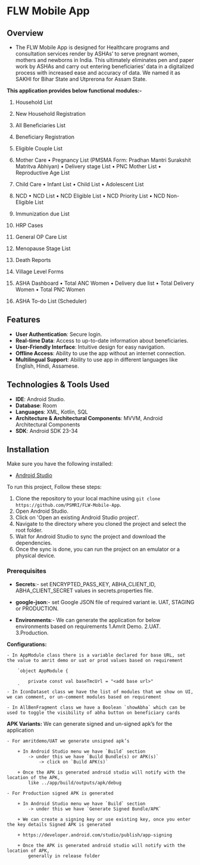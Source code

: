 # FLW Mobile App

## Overview

<ul>
<li>The FLW Mobile App is designed for Healthcare programs and consultation services render by ASHAs’ to serve pregnant women, mothers and newborns in India. This
ultimately eliminates pen and paper work by ASHAs and carry out entering beneficiaries’ data in a digitalized
process with increased ease and accuracy of data. We named it as SAKHI for Bihar State and Utprerona for
Assam State.</li>
</ul>


**This application provides below functional modules:-**
1. Household List

2. New Household Registration

3. All Beneficiaries List

4. Beneficiary Registration

5. Eligible Couple List

6. Mother Care
    • Pregnancy List (PMSMA Form: Pradhan Mantri Surakshit Matritva Abhiyan)
    • Delivery stage List
    • PNC Mother List
    • Reproductive Age List

7. Child Care
    • Infant List
    • Child List
    • Adolescent List

8. NCD
    • NCD List
    • NCD Eligible List
    • NCD Priority List
    • NCD Non-Eligible List

9. Immunization due List

10. HRP Cases

11. General OP Care List

12. Menopause Stage List

13. Death Reports

14. Village Level Forms

15. ASHA Dashboard
    • Total ANC Women
    • Delivery due list
    • Total Delivery Women
    • Total PNC Women

16. ASHA To-do List (Scheduler)


## Features

- **User Authentication**: Secure login.
- **Real-time Data**: Access to up-to-date information about beneficiaries.
- **User-Friendly Interface**: Intuitive design for easy navigation.
- **Offline Access**: Ability to use the app without an internet connection.
- **Multilingual Support**: Ability to use app in different languages like English, Hindi, Assamese.

## Technologies & Tools Used

- **IDE**: Android Studio.
- **Database**: Room
- **Languages**: XML, Kotlin, SQL
- **Architecture & Architectural Components**: MVVM, Android Architectural Components
- **SDK**: Android SDK 23-34

## Installation

Make sure you have the following installed:

- [Android Studio](https://developer.android.com/studio)

To run this project, Follow these steps:

1. Clone the repository to your local machine
   using `git clone https://github.com/PSMRI/FLW-Mobile-App`.
2. Open Android Studio.
3. Click on 'Open an existing Android Studio project'.
4. Navigate to the directory where you cloned the project and select the root folder.
5. Wait for Android Studio to sync the project and download the dependencies.
6. Once the sync is done, you can run the project on an emulator or a physical device.

### Prerequisites

- **Secrets**:- set ENCRYPTED_PASS_KEY, ABHA_CLIENT_ID, ABHA_CLIENT_SECRET values in secrets.properties file.

- **google-json**:- set Google JSON file of required variant ie. UAT, STAGING or PRODUCTION.

- **Environments**:- We can generate the application for below environments based on requirements
        1.Amrit Demo.
        2.UAT.
        3.Production.


**Configurations:**

    - In AppModule class there is a variable declared for base URL, set the value to amrit demo or uat or prod values based on requirement

        `object AppModule {

            private const val baseTmcUrl = "<add base url>"
        `
    - In IconDataset class we have the list of modules that we show on UI, we can comment, or un-comment modules based on requirement

    - In AllBenFragment class we have a Boolean `showAbha` which can be used to toggle the visibility of abha button on beneficiary cards

**APK Variants:** We can generate signed and un-signed apk’s for the application

    - For amritdemo/UAT we generate unsigned apk’s

        + In Android Studio menu we have `Build` section 
            -> under this we have `Build Bundle(s) or APK(s)` 
                -> click on `Build APK(s)`

        + Once the APK is generated android studio will notify with the location of the APK,
            like ../app/build/outputs/apk/debug

    - For Production signed APK is generated

        + In Android Studio menu we have `Build` section 
            -> under this we have `Generate Signed Bundle/APK`

        + We can create a signing key or use existing key, once you enter the key details Signed APK is generated

        + https://developer.android.com/studio/publish/app-signing

        + Once the APK is generated android studio will notify with the location of APK, 
            generally in release folder 
